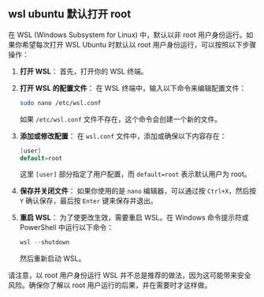 ## wsl ubuntu 默认打开 root

在 WSL (Windows Subsystem for Linux) 中，默认以非 root 用户身份运行。如果你希望每次打开 WSL Ubuntu 时默认以 root 用户身份运行，可以按照以下步骤操作：

1. **打开 WSL**： 首先，打开你的 WSL 终端。

2. **打开 WSL 的配置文件**： 在 WSL 终端中，输入以下命令来编辑配置文件：

   ```bash
   sudo nano /etc/wsl.conf
   ```

   如果 `/etc/wsl.conf` 文件不存在，这个命令会创建一个新的文件。

3. **添加或修改配置**： 在 `wsl.conf` 文件中，添加或确保以下内容存在：

   ```csharp
   [user]
   default=root
   ```

   这里 `[user]` 部分指定了用户配置，而 `default=root` 表示默认用户为 root。

4. **保存并关闭文件**： 如果你使用的是 `nano` 编辑器，可以通过按 `Ctrl+X`，然后按 `Y` 确认保存，最后按 `Enter` 键来保存并退出。

5. **重启 WSL**： 为了使更改生效，需要重启 WSL。在 Windows 命令提示符或 PowerShell 中运行以下命令：

   ```powershell
   wsl --shutdown
   ```

   然后重新启动 WSL。

请注意，以 root 用户身份运行 WSL 并不总是推荐的做法，因为这可能带来安全风险。确保你了解以 root 用户运行的后果，并在需要时才这样做。
